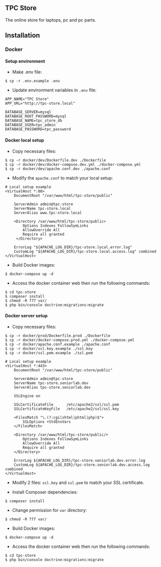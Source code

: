 ## TPC Store

The online store for laptops, pc and pc parts.

## Installation

### Docker

#### Setup environment

- Make .env file:

```shell
$ cp -r .env.example .env
```

- Update environment variables in `.env` file:

```shell
APP_NAME="TPC Store"
APP_URL="http://tpc-store.local"

DATABASE_SERVER=mysql
DATABASE_ROOT_PASSWORD=mysql
DATABASE_NAME=tpc_store_db
DATABASE_USER=tpc_admin
DATABASE_PASSWORD=tpc_password
```

#### Docker local setup

- Copy necessary files:

```shell
$ cp -r docker/dev/Dockerfile.dev ./Dockerfile
$ cp -r docker/dev/docker-compose.dev.yml ./docker-compose.yml
$ cp -r docker/dev/apache.conf.dev ./apache.conf
```

- Modify the `apache.conf` to match your local setup:

```apacheconf
# Local setup example
<VirtualHost *:80>
    DocumentRoot "/var/www/html/tpc-store/public"

    ServerAdmin admin@tpc-store
    ServerName tpc-store.local
    ServerAlias www.tpc-store.local

    <Directory /var/www/html/tpc-store/public>
        Options Indexes FollowSymLinks
        AllowOverride All
        Require all granted
     </Directory>

    ErrorLog "${APACHE_LOG_DIR}/tpc-store.local.error.log"
    CustomLog "${APACHE_LOG_DIR}/tpc-store.local.access.log" combined
</VirtualHost>
```

- Build Docker images:

```shell
$ docker-compose up -d
```

- Access the docker container web then run the following commands:

```shell
$ cd tpc-store
$ composer install
$ chmod -R 777 var/
$ php bin/console doctrine:migrations:migrate
```

#### Docker server setup

- Copy necessary files:

```shell
$ cp -r docker/prod/Dockerfile.prod ./Dockerfile
$ cp -r docker/docker-compose.prod.yml ./docker-compose.yml
$ cp -r docker/apache.conf.example ./apache.conf
$ cp -r docker/ssl.key.example ./ssl.key
$ cp -r docker/ssl.pem.example ./ssl.pem
```
```apacheconf
# Local setup example
<VirtualHost *:443>
    DocumentRoot "/var/www/html/tpc-store/public"

    ServerAdmin admin@tpc-store
    ServerName tpc-store.seniorlab.dev
    ServerAlias tpc-store.seniorlab.dev

    SSLEngine on

    SSLCertificateFile      /etc/apache2/ssl/ssl.pem
    SSLCertificateKeyFile   /etc/apache2/ssl/ssl.key

    <FilesMatch "\.(?:cgi|shtml|phtml|php)$">
        SSLOptions +StdEnvVars
    </FilesMatch>

    <Directory /var/www/html/tpc-store/public/>
        Options Indexes FollowSymLinks
        AllowOverride All
        Require all granted
    </Directory>

    ErrorLog ${APACHE_LOG_DIR}/tpc-store.seniorlab.dev.error.log
    CustomLog ${APACHE_LOG_DIR}/tpc-store.seniorlab.dev.access.log combined
</VirtualHost>
```

- Modify 2 files: `ssl.key` and `ssl.pem` to match your SSL certificate.

- Install Composer dependencies:

```shell
$ composer install
```

- Change permission for `var` directory:

```shell
$ chmod -R 777 var/
```

- Build Docker images:

```shell
$ docker-compose up -d
```

- Access the docker container web then run the following commands:

```shell
$ cd tpc-store
$ php bin/console doctrine:migrations:migrate
```